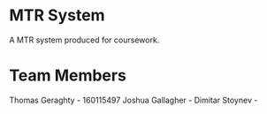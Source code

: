 # MTR System
A MTR system produced for coursework.


# Team Members
Thomas Geraghty - 160115497
Joshua Gallagher - 
Dimitar Stoynev -
